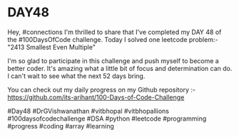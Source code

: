 # DAY48
Hey, #connections I'm thrilled to share that I've completed my DAY 48 of the #100DaysOfCode challenge. Today I solved one leetcode problem:- "2413 Smallest Even Multiple"

I'm so glad to participate in this challenge and push myself to become a better coder. It's amazing what a little bit of focus and determination can do. I can't wait to see what the next 52 days bring.

You can check out my daily progress on my Github repository :- https://github.com/its-arihant/100-Days-of-Code-Challenge

#Day48 #DrGVishwanathan #vitbhopal #vitbhopallions #100daysofcodechallenge #DSA #python #leetcode #programming #progress #coding #array #learning 